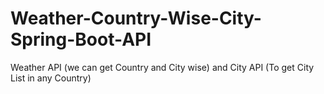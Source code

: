 # Weather-Country-Wise-City-Spring-Boot-API
Weather API (we can get Country and City  wise) and City API (To get City List in any Country)

